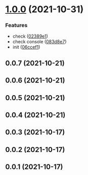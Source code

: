 # [1.0.0](https://github.com/tyankatsu0105/package-json-note/compare/v0.0.7...v1.0.0) (2021-10-31)


### Features

* check ([02389e1](https://github.com/tyankatsu0105/package-json-note/commit/02389e1b9d50f0d34d3d8020f2900e2559787b6b))
* check console ([083d8e7](https://github.com/tyankatsu0105/package-json-note/commit/083d8e783f10a576cb5be919aacb336393a33660))
* init ([06ccef1](https://github.com/tyankatsu0105/package-json-note/commit/06ccef17c205c334dfd8adb264c5c63777c291ab))



## 0.0.7 (2021-10-21)



## 0.0.6 (2021-10-21)



## 0.0.5 (2021-10-21)



## 0.0.4 (2021-10-21)



## 0.0.3 (2021-10-17)



## 0.0.2 (2021-10-17)



## 0.0.1 (2021-10-17)



